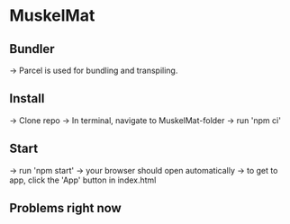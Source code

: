 # MuskelMat

## Bundler

-> Parcel is used for bundling and transpiling.

## Install

-> Clone repo
-> In terminal, navigate to MuskelMat-folder
-> run 'npm ci'

## Start

-> run 'npm start'
-> your browser should open automatically
-> to get to app, click the 'App' button in index.html


## Problems right now
